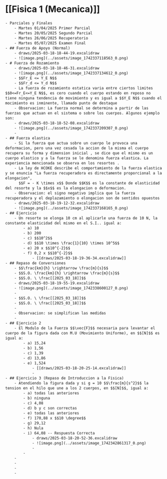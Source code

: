# [[Fisica 1 (Mecanica)]]
	- Parciales y Finales
		- Martes 01/04/2025 Primer Parcial
		- Martes 20/05/2025 Segundo Parcial
		- Martes 26/06/2025 Recuperatorio
		- Martes 05/07/2025 Examen Final
	- ## Fuerza de Apoyo (Normal)
		- draws/2025-03-18-18-44-19.excalidraw
		- ![image.png](../assets/image_1742337118563_0.png)
	- # Fuerza de Rozamiento
		- draws/2025-03-18-18-46-31.excalidraw
		- ![image.png](../assets/image_1742337134612_0.png)
		- $$Fr_E <= Y_E N$$
		- $$Fr_d <= Y_d N$$
		- La fuerza de rozamiento estatica varia entre ciertos limites $$0<=Fr_E<=Y_E N$$, es cero cuando el cuerpo estando en reposo no tiene ninguna tendencia de movimiento y es igual a $$Y_E N$$ cuando el mocimiento es inminente, llamado punto de destaque
		- Observacion: La fuerza normal se determina a partir de las fuerzas que actuan en el sistema o sobre los cuerpos. Algunos ejemplo son:
		- draws/2025-03-18-18-52-08.excalidraw
		- ![image.png](../assets/image_1742337209307_0.png)
		-
	- ## Fuerza elastica
		- Si la fuerza que actua sobre un cuerpo le provoca una deformacion, pero una vez cesada la accion de la misma el cuerpo recupera su forma y dimension inicial , se dice que el mismo es un cuerpo elastico y a la fuerza se le denomina fuerza elastica. La experiencia mencionada se observa en los resortes .
		- La ley de HCOKE describe el comportamiento de la fuerza elastica y se enuncia "La fuerza recuperadora es directamente proporcional a la elongacion", 
		  $$F = - K \times x$$ Donde $$K$$ es la constante de elasticidad del resorte y la $$x$$ es la elongacion o deformacion.
		- Observacion: el signo negativo implica que la fuerza recuperadora y el deplazamiento o elongacion son de sentidos opuestos
		- draws/2025-03-18-19-12-32.excalidraw
		- ![image.png](../assets/image_1742337168165_0.png)
	- ## Ejercicio
		- Un resorte se elonga 10 cm al aplicarle una fuerza de 10 N, la constante elasticidad del mismo en el S.I.. igual a:
			- a) 10
			- b) 200
			- c) $$10^2$$
			- d) $$10 \times \frac{1}{10} \times 10^5$$
			- e) 20 x $$10^{-2}$$
			- f) 0,2 x $$10^{-2}$$
				- [[draws/2025-03-18-19-36-34.excalidraw]]
	- ## Repaso de Conversiones
		- $$\frac{km}{h} \rightarrow \frac{m}{s}$$
		- $$S.O. \frac{km}{h} \rightarrow \frac{m}{s}$$
		- $$S.O. \ \frac[[2025_03_18]]$$
		- draws/2025-03-18-19-55-19.excalidraw
		- ![image.png](../assets/image_1742338600127_0.png)
		-
		- $$S.O. \ \frac[[2025_03_18]]$$
		- $$S.O. \ \frac[[2025_03_18]]$$
		-
		- Observacion: se simplifican las medidas
		-
	- ## Ejercicio 2
		- El Modulo de la Fuerza $$\vec{F}$$ necesaria para levantar el cuerpo de la figura dada con M.U (Movimiento Uniforme), en $$[N]$$ es igual a:
			- a) 15,24
			- b) 1,56
			- c) 1,39
			- d) 13,86
			- e) 1,524
				- [[draws/2025-03-18-20-25-14.excalidraw]]
				-
	- ## Ejercicio 3 (Repaso de Introduccion a la Fisica)
		- Atendiendo la figura dada y si g = 10 $$\frac{m}{s^2}$$ la tension en el hilo que une a los 2 cuerpos, en $$[N]$$, igual a:
			- a) todas las anteriores
			- b) ninguna
			- c) 4,08
			- d) b y c son correctas
			- e) todas las anteriores
			- f) 170,88 x $$10 \degree$$
			- g) 29,12
			- h) Nula
			- i) 64,08 -- Respuesta Correcta
				- draws/2025-03-18-20-52-36.excalidraw
				- ![image.png](../assets/image_1742342861317_0.png)
				-
			-
		-
		-
		-
		-